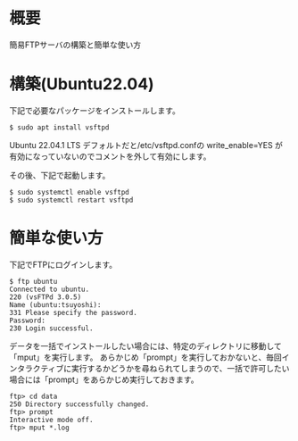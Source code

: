 # 概要
簡易FTPサーバの構築と簡単な使い方

# 構築(Ubuntu22.04)
下記で必要なパッケージをインストールします。
```
$ sudo apt install vsftpd
```

Ubuntu 22.04.1 LTS
デフォルトだと/etc/vsftpd.confの
write_enable=YES
が有効になっていないのでコメントを外して有効にします。

その後、下記で起動します。
```
$ sudo systemctl enable vsftpd
$ sudo systemctl restart vsftpd
```

# 簡単な使い方
下記でFTPにログインします。
```
$ ftp ubuntu
Connected to ubuntu.
220 (vsFTPd 3.0.5)
Name (ubuntu:tsuyoshi): 
331 Please specify the password.
Password: 
230 Login successful.
```

データを一括でインストールしたい場合には、特定のディレクトリに移動して「mput」を実行します。
あらかじめ「prompt」を実行しておかないと、毎回インタラクティブに実行するかどうかを尋ねられてしまうので、一括で許可したい場合には「prompt」をあらかじめ実行しておきます。
```
ftp> cd data
250 Directory successfully changed.
ftp> prompt
Interactive mode off.
ftp> mput *.log
```
